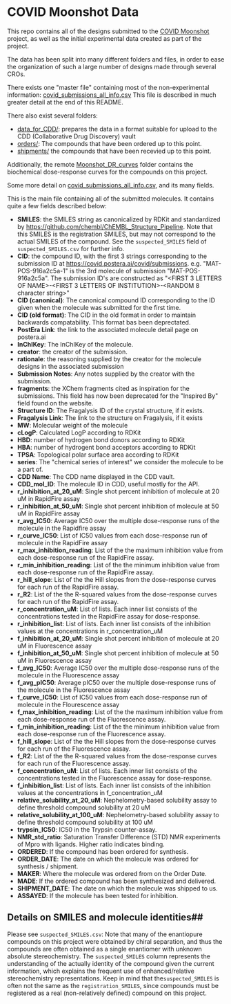 # COVID Moonshot Data

This repo contains all of the designs submitted to the [COVID Moonshot](https://covid.postera.ai/covid) project, as well as the initial experimental data created as part of the project.

The data has been split into many different folders and files, in order to ease the organization of such a large number of designs made through several CROs.

There exists one "master file" containing most of the non-experimental information: [covid_submissions_all_info.csv](https://github.com/mc-robinson/COVID_moonshot_submissions/blob/master/covid_submissions_all_info.csv) This file is described in much greater detail at the end of this README.

There also exist several folders:
- [data_for_CDD/](https://github.com/mc-robinson/COVID_moonshot_submissions/tree/master/data_for_CDD): prepares the data in a format suitable for upload to the CDD (Collaborative Drug Discovery) vault
- [orders/](https://github.com/mc-robinson/COVID_moonshot_submissions): The compounds that have been ordered up to this point.
- [shipments/](https://github.com/mc-robinson/COVID_moonshot_submissions/tree/master/shipments_data) the compounds that have been recevied up to this point.

Additionally, the remote [Moonshot_DR_curves](https://drive.google.com/drive/folders/1qhhDSImiu2f-5IiI0sI5OfSTxeM8JQ2A?usp=share_link) folder contains the biochemical dose-response curves for the compounds on this project.

Some more detail on [covid_submissions_all_info.csv](https://github.com/mc-robinson/COVID_moonshot_submissions/blob/master/covid_submissions_all_info.csv), and its many fields.

This is the main file containing all of the submitted molecules. It contains quite a few fields described below:
- **SMILES**: the SMILES string as canonicalized by RDKit and standardized by https://github.com/chembl/ChEMBL_Structure_Pipeline. Note that this SMILES is the registration SMILES, but may not correspond to the actual SMILES of the compound. See the `suspected_SMILES` field of `suspected_SMILES.csv` for further info.
- **CID**: the compound ID, with the first 3 strings corresponding to the submission ID at https://covid.postera.ai/covid/submissions. 
       e.g. "MAT-POS-916a2c5a-1" is the 3rd molecule of submission "MAT-POS-916a2c5a". 
       The submission ID's are constructed as "<FIRST 3 LETTERS OF NAME>-<FIRST 3 LETTERS OF INSTITUTION>-<RANDOM 8 character string>"
- **CID (canonical)**: The canonical compound ID corresponding to the ID given when the       molecule was submitted for the first time. 
- **CID (old format)**: The CID in the old format in order to maintain backwards compatability. This format bas been deprectated.
- **PostEra Link**: the link to the associated molecule detail page on postera.ai
- **InChIKey**: The InChIKey of the molecule.
- **creator**: the creator of the submission. 
- **rationale**: the reasoning supplied by the creator for the molecule designs in the 
associated submission
- **Submission Notes**: Any notes supplied by the creator with the submission.
- **fragments**: the XChem fragments cited as inspiration for the submissions. This field has now been deprecated for the "Inspired By" field found on the website.
- **Structure ID**: The Fragalysis ID of the crystal structure, if it exists. 
- **Fragalysis Link**: The link to the structure on Fragalysis, if it exists
- **MW**: Molecular weight of the molecule
- **cLogP**: Calculated LogP according to RDKit
- **HBD**: number of hydrogen bond donors according to RDKit
- **HBA**: number of hydrogent bond acceptors according to RDKit
- **TPSA**: Topological polar surface area according to RDKit
- **series**: The "chemical series of interest" we consider the molecule to be a part of.
- **CDD Name**: The CDD name displayed in the CDD vault.
- **CDD_mol_ID**: The molecule ID in CDD, useful mostly for the API.
- **r_inhibition_at_20_uM**: Single shot percent inhibition of molecule at 20 uM in RapidFire assay
- **r_inhibition_at_50_uM**: Single shot percent inhibition of molecule at 50 uM in RapidFire assay
- **r_avg_IC50**: Average IC50 over the multiple dose-response runs of the molecule in the Rapidfire assay
- **r_curve_IC50**: List of IC50 values from each dose-response run of molecule in the RapidFire assay
- **r_max_inhibition_reading**: List of the the maximum inhibition value from each dose-response run of the RapidFire assay.
- **r_min_inhibition_reading**: List of the the minimum inhibition value from each dose-response run of the RapidFire assay.
- **r_hill_slope**: List of the the Hill slopes from the dose-response curves for each run of the RapidFire assay.
- **r_R2**: List of the the R-squared values from the dose-response curves for each run of the RapidFire assay.
- **r_concentration_uM**: List of lists. Each inner list consists of the concentrations tested in the RapidFire assay for dose-response.
- **r_inhibition_list**: List of lists. Each inner list consists of the inhibition values at the concentrations in r_concentration_uM
- **f_inhibition_at_20_uM**: Single shot percent inhibition of molecule at 20 uM in Fluorescence assay
- **f_inhibition_at_50_uM**: Single shot percent inhibition of molecule at 50 uM in Fluorescence assay
- **f_avg_IC50**: Average IC50 over the multiple dose-response runs of the molecule in the Fluorescence assay
- **f_avg_pIC50**: Average pIC50 over the multiple dose-response runs of the molecule in the Fluorescence assay
- **f_curve_IC50**: List of IC50 values from each dose-response run of molecule in the Flourescence assay
- **f_max_inhibition_reading**: List of the the maximum inhibition value from each dose-response run of the Fluorescence assay.
- **f_min_inhibition_reading**: List of the the minimum inhibition value from each dose-response run of the Fluorescence assay.
- **f_hill_slope**: List of the the Hill slopes from the dose-response curves for each run of the Fluorescence assay.
- **f_R2**: List of the the R-squared values from the dose-response curves for each run of the Fluorescence assay.
- **f_concentration_uM**: List of lists. Each inner list consists of the concentrations tested in the Fluorescence assay for dose-response.
- **f_inhibition_list**: List of lists. Each inner list consists of the inhibition values at the concentrations in f_concentration_uM
- **relative_solubility_at_20_uM**: Nephelometry-based solubility assay to define threshold compound solubility at 20 uM
- **relative_solubility_at_100_uM**: Nephelometry-based solubility assay to define threshold compound solubility at 100 uM
- **trypsin_IC50**: IC50 in the Trypsin counter-assay.
- **NMR_std_ratio**: Saturation Transfer Difference (STD) NMR experiments of Mpro with ligands. Higher ratio indicates binding.
- **ORDERED**: If the compound has been ordered for synthesis.
- **ORDER_DATE**: The date on which the molecule was ordered for synthesis / shipment.
- **MAKER**: Where the molecule was ordered from on the Order Date.
- **MADE**: If the ordered compound has been synthesized and delivered.
- **SHIPMENT_DATE**: The date on which the molecule was shipped to us.
- **ASSAYED**: If the molecule has been tested for inhibition.

## Details on SMILES and molecule identities##

Please see `suspected_SMILES.csv`: Note that many of the enantiopure compounds on this project were obtained by chiral separation, and thus the compounds are often obtained as a single enantiomer with unknown absolute stereochemistry. The `suspected_SMILES` column represents the understanding of the actually identity of the compound given the current information, which explains the frequent use of enhanced/relative stereochemistry representations. Keep in mind that the`suspected_SMILES` is often not the same as the `registration_SMILES`, since compounds must be registered as a real (non-relatively defined) compound on this project.

































